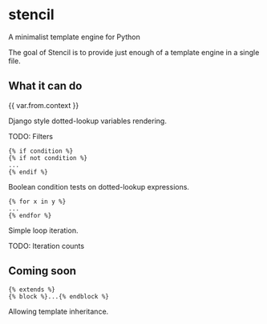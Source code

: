 # stencil
A minimalist template engine for Python


The goal of Stencil is to provide just enough of a template engine in a single file.

## What it can do

{{ var.from.context }}

Django style dotted-lookup variables rendering.

TODO: Filters


    {% if condition %}
    {% if not condition %}
    ...
    {% endif %}

Boolean condition tests on dotted-lookup expressions.

    {% for x in y %}
    ...
    {% endfor %}

Simple loop iteration.

TODO: Iteration counts

## Coming soon

    {% extends %}
    {% block %}...{% endblock %}

Allowing template inheritance.
